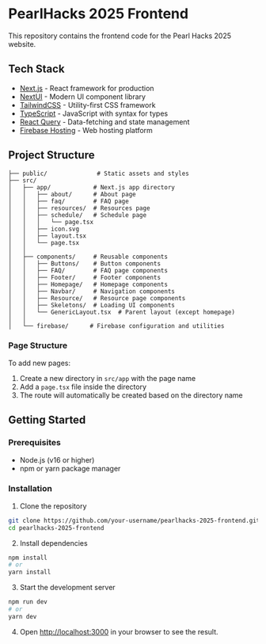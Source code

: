 # PearlHacks 2025 Frontend

This repository contains the frontend code for the Pearl Hacks 2025 website.

## Tech Stack

- [Next.js](https://nextjs.org/) - React framework for production
- [NextUI](https://nextui.org/) - Modern UI component library
- [TailwindCSS](https://tailwindcss.com/) - Utility-first CSS framework
- [TypeScript](https://www.typescriptlang.org/) - JavaScript with syntax for types
- [React Query](https://tanstack.com/query/latest) - Data-fetching and state management
- [Firebase Hosting](https://firebase.google.com/docs/hosting) - Web hosting platform

## Project Structure

```
├── public/              # Static assets and styles
├── src/
│   ├── app/            # Next.js app directory
│   │   ├── about/      # About page
│   │   ├── faq/        # FAQ page
│   │   ├── resources/  # Resources page
│   │   ├── schedule/   # Schedule page
│   │   │   └── page.tsx
│   │   ├── icon.svg
│   │   ├── layout.tsx
│   │   └── page.tsx
│   │
│   ├── components/     # Reusable components
│   │   ├── Buttons/    # Button components
│   │   ├── FAQ/        # FAQ page components
│   │   ├── Footer/     # Footer components
│   │   ├── Homepage/   # Homepage components
│   │   ├── Navbar/     # Navigation components
│   │   ├── Resource/   # Resource page components
│   │   ├── Skeletons/  # Loading UI components
│   │   └── GenericLayout.tsx  # Parent layout (except homepage)
│   │
│   └── firebase/      # Firebase configuration and utilities
```

### Page Structure
To add new pages:
1. Create a new directory in `src/app` with the page name
2. Add a `page.tsx` file inside the directory
3. The route will automatically be created based on the directory name

## Getting Started

### Prerequisites
- Node.js (v16 or higher)
- npm or yarn package manager

### Installation

1. Clone the repository
```bash
git clone https://github.com/your-username/pearlhacks-2025-frontend.git
cd pearlhacks-2025-frontend
```

2. Install dependencies
```bash
npm install
# or
yarn install
```

3. Start the development server
```bash
npm run dev
# or
yarn dev
```

4. Open [http://localhost:3000](http://localhost:3000) in your browser to see the result.
